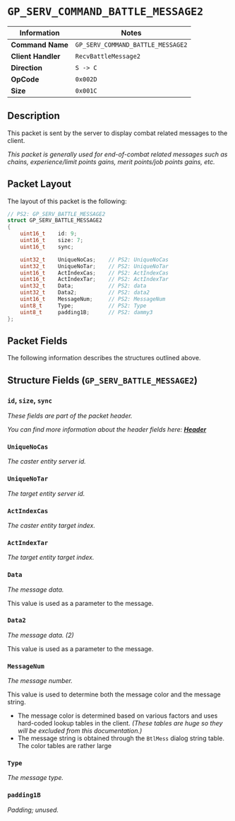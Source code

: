 # `GP_SERV_COMMAND_BATTLE_MESSAGE2`

| Information               | Notes |
|---                        |---    |
| **Command Name**          | `GP_SERV_COMMAND_BATTLE_MESSAGE2` |
| **Client Handler**        | `RecvBattleMessage2` |
| **Direction**             | `S -> C` |
| **OpCode**                | `0x002D` |
| **Size**                  | `0x001C` |

## Description

This packet is sent by the server to display combat related messages to the client.

_This packet is generally used for end-of-combat related messages such as chains, experience/limit points gains, merit points/job points gains, etc._

## Packet Layout

The layout of this packet is the following:

```cpp
// PS2: GP_SERV_BATTLE_MESSAGE2
struct GP_SERV_BATTLE_MESSAGE2
{
    uint16_t    id: 9;
    uint16_t    size: 7;
    uint16_t    sync;

    uint32_t    UniqueNoCas;    // PS2: UniqueNoCas
    uint32_t    UniqueNoTar;    // PS2: UniqueNoTar
    uint16_t    ActIndexCas;    // PS2: ActIndexCas
    uint16_t    ActIndexTar;    // PS2: ActIndexTar
    uint32_t    Data;           // PS2: data
    uint32_t    Data2;          // PS2: data2
    uint16_t    MessageNum;     // PS2: MessageNum
    uint8_t     Type;           // PS2: Type
    uint8_t     padding1B;      // PS2: dammy3
};
```

## Packet Fields

The following information describes the structures outlined above.

## Structure Fields (`GP_SERV_BATTLE_MESSAGE2`)

### `id`, `size`, `sync`

_These fields are part of the packet header._

_You can find more information about the header fields here: [**Header**](/world/HEADER.md)_

### `UniqueNoCas`

_The caster entity server id._

### `UniqueNoTar`

_The target entity server id._

### `ActIndexCas`

_The caster entity target index._

### `ActIndexTar`

_The target entity target index._

### `Data`

_The message data._

This value is used as a parameter to the message.

### `Data2`

_The message data. (2)_

This value is used as a parameter to the message.

### `MessageNum`

_The message number._

This value is used to determine both the message color and the message string.

  - The message color is determined based on various factors and uses hard-coded lookup tables in the client. _(These tables are huge so they will be excluded from this documentation.)_
  - The message string is obtained through the `BtlMess` dialog string table. The color tables are rather large

### `Type`

_The message type._

### `padding1B`

_Padding; unused._
